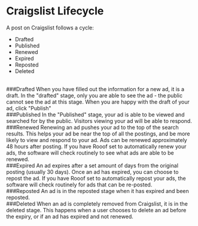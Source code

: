 # Craigslist Lifecycle
 A post on Craigslist follows a cycle:
<br>
- Drafted
- Published
- Renewed
- Expired
- Reposted
- Deleted
<br>
###Drafted
 When you have filled out the information for a new ad, it is a draft. In the "drafted" stage, only you are able to see the ad - the public cannot see the ad at this stage. When you are happy with the draft of your ad, click "Publish"
<br>
###Published
 In the "Published" stage, your ad is able to be viewed and searched for by the public. Visitors viewing your ad will be able to respond.
<br>
###Renewed
 Renewing an ad pushes your ad to the top of the search results. This helps your ad be near the top of all the postings, and be more likely to view and respond to your ad. Ads can be renewed approximately 48 hours after posting. If you have Rooof set to automatically renew your ads, the software will check routinely to see what ads are able to be renewed.
<br>
###Expired
 An ad expires after a set amount of days from the original posting (usually 30 days). Once an ad has expired, you can choose to repost the ad. If you have Rooof set to automatically repost your ads, the software will check routinely for ads that can be re-posted.
 <br>
 ###Reposted
 An ad is in the reposted stage when it has expired and been reposted.
 <br>
 ###Deleted
 When an ad is completely removed from Craigslist, it is in the deleted stage. This happens when a user chooses to delete an ad before the expiry, or if an ad has expired and not renewed.